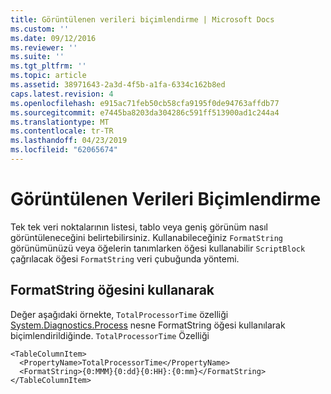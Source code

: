 ```yaml
---
title: Görüntülenen verileri biçimlendirme | Microsoft Docs
ms.custom: ''
ms.date: 09/12/2016
ms.reviewer: ''
ms.suite: ''
ms.tgt_pltfrm: ''
ms.topic: article
ms.assetid: 38971643-2a3d-4f5b-a1fa-6334c162b8ed
caps.latest.revision: 4
ms.openlocfilehash: e915ac71feb50cb58cfa9195f0de94763affdb77
ms.sourcegitcommit: e7445ba8203da304286c591ff513900ad1c244a4
ms.translationtype: MT
ms.contentlocale: tr-TR
ms.lasthandoff: 04/23/2019
ms.locfileid: "62065674"
---
```

# <a name="formatting-displayed-data"></a>Görüntülenen Verileri Biçimlendirme

Tek tek veri noktalarının listesi, tablo veya geniş görünüm nasıl görüntüleneceğini belirtebilirsiniz. Kullanabileceğiniz `FormatString` görünümünüzü veya öğelerin tanımlarken öğesi kullanabilir `ScriptBlock` çağrılacak öğesi `FormatString` veri çubuğunda yöntemi.

## <a name="using-the-formatstring-element"></a>FormatString öğesini kullanarak

Değer aşağıdaki örnekte, `TotalProcessorTime` özelliği [System.Diagnostics.Process](/dotnet/api/System.Diagnostics.Process) nesne FormatString öğesi kullanılarak biçimlendirildiğinde. `TotalProcessorTime` Özelliği

```
<TableColumnItem>
  <PropertyName>TotalProcessorTime</PropertyName>
  <FormatString>{0:MMM}{0:dd}{0:HH}:{0:mm}</FormatString>
</TableColumnItem>
```



